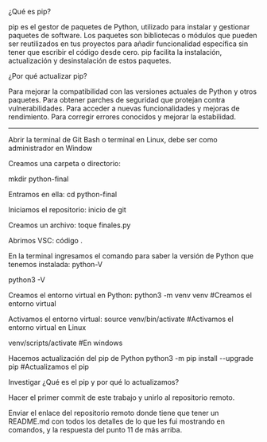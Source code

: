 ¿Qué es pip? 

pip es el gestor de paquetes de Python, utilizado para instalar y gestionar paquetes de software. Los paquetes son bibliotecas o módulos que pueden ser reutilizados en tus proyectos para añadir funcionalidad específica sin tener que escribir el código desde cero. pip facilita la instalación, actualización y desinstalación de estos paquetes.

¿Por qué actualizar pip? 

Para mejorar la compatibilidad con las versiones actuales de Python y otros paquetes. Para obtener parches de seguridad que protejan contra vulnerabilidades. Para acceder a nuevas funcionalidades y mejoras de rendimiento. Para corregir errores conocidos y mejorar la estabilidad.

----------------------------------------------------------------------------------------------------------------------------------

Abrir la terminal de Git Bash o terminal en Linux, debe ser como administrador en Window

Creamos una carpeta o directorio:

mkdir python-final

Entramos en ella:
cd python-final

Iniciamos el repositorio:
inicio de git

Creamos un archivo:
toque finales.py

Abrimos VSC:
código .

En la terminal ingresamos el comando para saber la versión de Python que tenemos instalada:
python-V

python3 -V

Creamos el entorno virtual en Python:
python3 -m venv venv #Creamos el entorno virtual

Activamos el entorno virtual:
source venv/bin/activate #Activamos el entorno virtual en Linux

venv/scripts/activate #En windows

Hacemos actualización del pip de Python
python3 -m pip install --upgrade pip #Actualizamos el pip

Investigar ¿Qué es el pip y por qué lo actualizamos?

Hacer el primer commit de este trabajo y unirlo al repositorio remoto.

Enviar el enlace del repositorio remoto donde tiene que tener un README.md con todos los detalles de lo que les fui mostrando en comandos, y la respuesta del punto 11 de más arriba.
